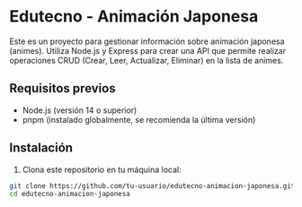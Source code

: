 # Edutecno - Animación Japonesa

Este es un proyecto para gestionar información sobre animación japonesa (animes). Utiliza Node.js y Express para crear una API que permite realizar operaciones CRUD (Crear, Leer, Actualizar, Eliminar) en la lista de animes.

## Requisitos previos

- Node.js (versión 14 o superior)
- pnpm (instalado globalmente, se recomienda la última versión)

## Instalación

1. Clona este repositorio en tu máquina local:

```bash
git clone https://github.com/tu-usuario/edutecno-animacion-japonesa.git
cd edutecno-animacion-japonesa
```
